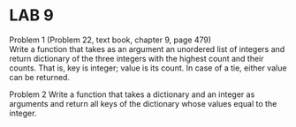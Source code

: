 # LAB 9
Problem 1 (Problem 22, text book, chapter 9, page 479) <br>
Write a function that takes as an argument an unordered list of integers and return dictionary of the three integers with the highest count and their counts. That is, key is integer; value is its count. In case of a tie, either value can be returned.

Problem 2
Write a function that takes a dictionary and an integer as arguments and return all keys of the dictionary whose values equal to the integer.
